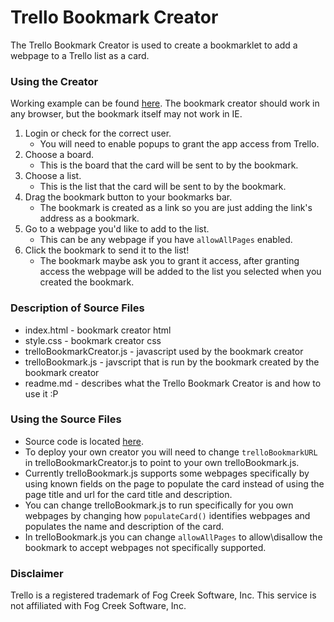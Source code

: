 # Trello Bookmark Creator
The Trello Bookmark Creator is used to create a bookmarklet to add a webpage to a Trello list as a card.

### Using the Creator
Working example can be found [here](http://flipxfx.pancakeapps.com/trello-bookmark-creator/index.html). The bookmark creator should work in any browser, but the bookmark itself may not work in IE.

1. Login or check for the correct user. 
	- You will need to enable popups to grant the app access from Trello.
2. Choose a board. 
	- This is the board that the card will be sent to by the bookmark.
3. Choose a list.
	- This is the list that the card will be sent to by the bookmark.
4. Drag the bookmark button to your bookmarks bar.
	- The bookmark is created as a link so you are just adding the link's address as a bookmark.
5. Go to a webpage you'd like to add to the list.
	- This can be any webpage if you have `allowAllPages` enabled.
6. Click the bookmark to send it to the list!
	- The bookmark maybe ask you to grant it access, after granting access the webpage will be added to the list you selected when you created the bookmark.

### Description of Source Files
- index.html - bookmark creator html
- style.css - bookmark creator css
- trelloBookmarkCreator.js - javascript used by the bookmark creator
- trelloBookmark.js - javscript that is run by the bookmark created by the bookmark creator
- readme.md - describes what the Trello Bookmark Creator is and how to use it :P

### Using the Source Files
- Source code is located [here](https://github.com/flipxfx/trello-bookmark-creator).
- To deploy your own creator you will need to change `trelloBookmarkURL` in trelloBookmarkCreator.js to point to your own trelloBookmark.js.
- Currently trelloBookmark.js supports some webpages specifically by using known fields on the page to populate the card instead of using the page title and url for the card title and description.
- You can change trelloBookmark.js to run specifically for you own webpages by changing how `populateCard()` identifies webpages and populates the name and description of the card.
- In trelloBookmark.js you can change `allowAllPages` to allow\disallow the bookmark to accept webpages not specifically supported.

### Disclaimer
Trello is a registered trademark of Fog Creek Software, Inc. This service is not affiliated with Fog Creek Software, Inc.
